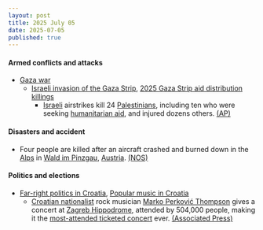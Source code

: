 ```yaml
---
layout: post
title: 2025 July 05
date: 2025-07-05
published: true
---
```



#### Armed conflicts and attacks

* [Gaza war](https://en.wikipedia.org/wiki/Gaza_war "Gaza war")
  * [Israeli invasion of the Gaza Strip](https://en.wikipedia.org/wiki/Israeli_invasion_of_the_Gaza_Strip "Israeli invasion of the Gaza Strip"), [2025 Gaza Strip aid distribution killings](https://en.wikipedia.org/wiki/2025_Gaza_Strip_aid_distribution_killings "2025 Gaza Strip aid distribution killings")
    * [Israeli](https://en.wikipedia.org/wiki/Israel "Israel") airstrikes kill 24 [Palestinians](https://en.wikipedia.org/wiki/Palestinians "Palestinians"), including ten who were seeking [humanitarian aid](https://en.wikipedia.org/wiki/Humanitarian_aid "Humanitarian aid"), and injured dozens others. [(AP)](https://apnews.com/article/israel-gaza-hamas-palestinians-war-news-07-05-2025-72448fcc49b5bb026a32163740eaa97c)

#### Disasters and accident

* Four people are killed after an aircraft crashed and burned down in the [Alps](https://en.wikipedia.org/wiki/Alps "Alps") in [Wald im Pinzgau](https://en.wikipedia.org/wiki/Wald_im_Pinzgau "Wald im Pinzgau"), [Austria](https://en.wikipedia.org/wiki/Austria "Austria"). [(NOS)](https://nos.nl/artikel/2573820-vliegtuigje-crasht-in-oostenrijkse-alpen-alle-vier-inzittenden-dood)

#### Politics and elections

* [Far-right politics in Croatia](https://en.wikipedia.org/wiki/Far-right_politics_in_Croatia "Far-right politics in Croatia"), [Popular music in Croatia](https://en.wikipedia.org/wiki/Popular_music_in_Croatia "Popular music in Croatia")
  * [Croatian nationalist](https://en.wikipedia.org/wiki/Croatian_nationalism "Croatian nationalism") rock musician [Marko Perković Thompson](https://en.wikipedia.org/wiki/Marko_Perkovi%C4%87_Thompson "Marko Perković Thompson") gives a concert at [Zagreb Hippodrome](https://en.wikipedia.org/wiki/Zagreb_Hippodrome "Zagreb Hippodrome"), attended by 504,000 people, making it the [most-attended ticketed concert](https://en.wikipedia.org/wiki/List_of_most-attended_concerts "List of most-attended concerts") ever. [(Associated Press)](https://apnews.com/article/croatia-concert-pro-nazi-thompson-marko-perkov-cdc7edc3458a6b559f4070f2e7a9fb5a)
